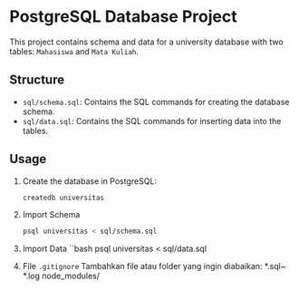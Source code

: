# PostgreSQL Database Project

This project contains schema and data for a university database with two tables: 
`Mahasiswa` and `Mata Kuliah`.

## Structure
- `sql/schema.sql`: Contains the SQL commands for creating the database schema.
- `sql/data.sql`: Contains the SQL commands for inserting data into the tables.

## Usage
1. Create the database in PostgreSQL:
   ```bash
   createdb universitas

2. Import Schema
   ```bash
   psql universitas < sql/schema.sql

3. Import Data
   ``bash
   psql universitas < sql/data.sql

4. File `.gitignore`
Tambahkan file atau folder yang ingin diabaikan:
   *.sql~ *.log
   node_modules/